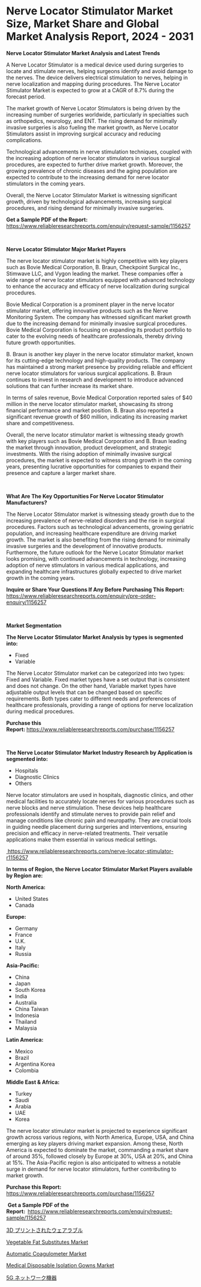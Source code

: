 <p><h1>Nerve Locator Stimulator Market Size, Market Share and Global Market Analysis Report, 2024 - 2031</h1></p><p><strong>Nerve Locator Stimulator Market Analysis and Latest Trends</strong></p>
<p><p>A Nerve Locator Stimulator is a medical device used during surgeries to locate and stimulate nerves, helping surgeons identify and avoid damage to the nerves. The device delivers electrical stimulation to nerves, helping in nerve localization and mapping during procedures. The Nerve Locator Stimulator Market is expected to grow at a CAGR of 8.7% during the forecast period.</p><p>The market growth of Nerve Locator Stimulators is being driven by the increasing number of surgeries worldwide, particularly in specialties such as orthopedics, neurology, and ENT. The rising demand for minimally invasive surgeries is also fueling the market growth, as Nerve Locator Stimulators assist in improving surgical accuracy and reducing complications.</p><p>Technological advancements in nerve stimulation techniques, coupled with the increasing adoption of nerve locator stimulators in various surgical procedures, are expected to further drive market growth. Moreover, the growing prevalence of chronic diseases and the aging population are expected to contribute to the increasing demand for nerve locator stimulators in the coming years.</p><p>Overall, the Nerve Locator Stimulator Market is witnessing significant growth, driven by technological advancements, increasing surgical procedures, and rising demand for minimally invasive surgeries.</p></p>
<p><strong>Get a Sample PDF of the Report:&nbsp;</strong> <a href="https://www.reliableresearchreports.com/enquiry/request-sample/1156257">https://www.reliableresearchreports.com/enquiry/request-sample/1156257</a></p>
<p>&nbsp;</p>
<p><strong>Nerve Locator Stimulator Major Market Players</strong></p>
<p><p>The nerve locator stimulator market is highly competitive with key players such as Bovie Medical Corporation, B. Braun, Checkpoint Surgical Inc., Stimwave LLC, and Vygon leading the market. These companies offer a wide range of nerve locator stimulators equipped with advanced technology to enhance the accuracy and efficacy of nerve localization during surgical procedures.</p><p>Bovie Medical Corporation is a prominent player in the nerve locator stimulator market, offering innovative products such as the Nerve Monitoring System. The company has witnessed significant market growth due to the increasing demand for minimally invasive surgical procedures. Bovie Medical Corporation is focusing on expanding its product portfolio to cater to the evolving needs of healthcare professionals, thereby driving future growth opportunities.</p><p>B. Braun is another key player in the nerve locator stimulator market, known for its cutting-edge technology and high-quality products. The company has maintained a strong market presence by providing reliable and efficient nerve locator stimulators for various surgical applications. B. Braun continues to invest in research and development to introduce advanced solutions that can further increase its market share.</p><p>In terms of sales revenue, Bovie Medical Corporation reported sales of $40 million in the nerve locator stimulator market, showcasing its strong financial performance and market position. B. Braun also reported a significant revenue growth of $60 million, indicating its increasing market share and competitiveness.</p><p>Overall, the nerve locator stimulator market is witnessing steady growth with key players such as Bovie Medical Corporation and B. Braun leading the market through innovation, product development, and strategic investments. With the rising adoption of minimally invasive surgical procedures, the market is expected to witness strong growth in the coming years, presenting lucrative opportunities for companies to expand their presence and capture a larger market share.</p></p>
<p>&nbsp;</p>
<p><strong>What Are The Key Opportunities For Nerve Locator Stimulator Manufacturers?</strong></p>
<p><p>The Nerve Locator Stimulator market is witnessing steady growth due to the increasing prevalence of nerve-related disorders and the rise in surgical procedures. Factors such as technological advancements, growing geriatric population, and increasing healthcare expenditure are driving market growth. The market is also benefiting from the rising demand for minimally invasive surgeries and the development of innovative products. Furthermore, the future outlook for the Nerve Locator Stimulator market looks promising, with continued advancements in technology, increasing adoption of nerve stimulators in various medical applications, and expanding healthcare infrastructures globally expected to drive market growth in the coming years.</p></p>
<p><strong>Inquire or Share Your Questions If Any Before Purchasing This Report:</strong> <a href="https://www.reliableresearchreports.com/enquiry/pre-order-enquiry/1156257">https://www.reliableresearchreports.com/enquiry/pre-order-enquiry/1156257</a></p>
<p>&nbsp;</p>
<p><strong>Market Segmentation</strong></p>
<p><strong>The Nerve Locator Stimulator Market Analysis by types is segmented into:</strong></p>
<p><ul><li>Fixed</li><li>Variable</li></ul></p>
<p><p>The Nerve Locator Stimulator market can be categorized into two types: Fixed and Variable. Fixed market types have a set output that is consistent and does not change. On the other hand, Variable market types have adjustable output levels that can be changed based on specific requirements. Both types cater to different needs and preferences of healthcare professionals, providing a range of options for nerve localization during medical procedures.</p></p>
<p><strong>Purchase this Report:&nbsp;</strong><a href="https://www.reliableresearchreports.com/purchase/1156257">https://www.reliableresearchreports.com/purchase/1156257</a></p>
<p>&nbsp;</p>
<p><strong>The Nerve Locator Stimulator Market Industry Research by Application is segmented into:</strong></p>
<p><ul><li>Hospitals</li><li>Diagnostic Clinics</li><li>Others</li></ul></p>
<p><p>Nerve locator stimulators are used in hospitals, diagnostic clinics, and other medical facilities to accurately locate nerves for various procedures such as nerve blocks and nerve stimulation. These devices help healthcare professionals identify and stimulate nerves to provide pain relief and manage conditions like chronic pain and neuropathy. They are crucial tools in guiding needle placement during surgeries and interventions, ensuring precision and efficacy in nerve-related treatments. Their versatile applications make them essential in various medical settings.</p></p>
<p><a href="https://www.reliableresearchreports.com/nerve-locator-stimulator-r1156257">&nbsp;https://www.reliableresearchreports.com/nerve-locator-stimulator-r1156257</a></p>
<p><strong>In terms of Region, the Nerve Locator Stimulator Market Players available by Region are:</strong></p>
<p>
    <p> <strong> North America: </strong>
        <ul>
            <li>United States</li>
            <li>Canada</li>
        </ul>
        </p> 
    <p> <strong> Europe: </strong>
        <ul>
            <li>Germany</li>
            <li>France</li>
            <li>U.K.</li>
            <li>Italy</li>
            <li>Russia</li>
        </ul>
        </p> 
    <p> <strong> Asia-Pacific: </strong>
        <ul>
            <li>China</li>
            <li>Japan</li>
            <li>South Korea</li>
            <li>India</li>
            <li>Australia</li>
            <li>China Taiwan</li>
            <li>Indonesia</li>
            <li>Thailand</li>
            <li>Malaysia</li>
        </ul>
        </p> 
    <p> <strong> Latin America: </strong>
        <ul>
            <li>Mexico</li>
            <li>Brazil</li>
            <li>Argentina Korea</li>
            <li>Colombia</li>
        </ul>
        </p> 
    <p> <strong> Middle East & Africa: </strong>
        <ul>
            <li>Turkey</li>
            <li>Saudi</li>
            <li>Arabia</li>
            <li>UAE</li>
            <li>Korea</li>
        </ul>
    </p>
    </p>
<p><p>The nerve locator stimulator market is projected to experience significant growth across various regions, with North America, Europe, USA, and China emerging as key players driving market expansion. Among these, North America is expected to dominate the market, commanding a market share of around 35%, followed closely by Europe at 30%, USA at 20%, and China at 15%. The Asia-Pacific region is also anticipated to witness a notable surge in demand for nerve locator stimulators, further contributing to market growth.</p></p>
<p><strong>Purchase this Report: </strong><a href="https://www.reliableresearchreports.com/purchase/1156257">https://www.reliableresearchreports.com/purchase/1156257</a></p>
<p>&nbsp;<strong>Get a Sample PDF of the Report:&nbsp;&nbsp;</strong><a href="https://www.reliableresearchreports.com/enquiry/request-sample/1156257">https://www.reliableresearchreports.com/enquiry/request-sample/1156257</a></p>
<p><strong></strong></p>
<p><p><a href="https://github.com/SantosDicki04/Market-Research-Report-List-1/blob/main/153444950953.md">3D プリントされたウェアラブル</a></p><p><a href="https://issuu.com/reportprime-2/docs/vegetable-fat-substitutes-market-size-2030.pptx">Vegetable Fat Substitutes Market</a></p><p><a href="https://github.com/lorenzaSchmeler/Market-Research-Report-List-1/blob/main/automatic-coagulometer-market.md">Automatic Coagulometer Market</a></p><p><a href="https://github.com/ruddyyedelwadw/Market-Research-Report-List-2/blob/main/medical-disposable-isolation-gowns-market.md">Medical Disposable Isolation Gowns Market</a></p><p><a href="https://github.com/alyle7648/Market-Research-Report-List-1/blob/main/760724950954.md">5G ネットワーク機器</a></p></p>